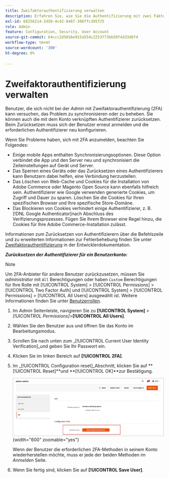 ```yaml
---
title: Zweifaktorauthentifizierung verwalten
description: Erfahren Sie, wie Sie die Authentifizierung mit zwei Faktoren verwalten und die Authentifizierer für Admin-Benutzer zurücksetzen.
exl-id: 68256214-2d50-4c42-846f-306ffc305f25
role: Admin
feature: Configuration, Security, User Account
source-git-commit: 64ccc2d5016e915a554c2253773bb50f4d33d6f4
workflow-type: tm+mt
source-wordcount: '300'
ht-degree: 0%

---
```


# Zweifaktorauthentifizierung verwalten

Benutzer, die sich nicht bei der _Admin_ mit Zweifaktorauthentifizierung (2FA) kann versuchen, das Problem zu synchronisieren oder zu beheben. Sie können auch die mit dem Konto verknüpften Authentifizierer zurücksetzen. Beim Zurücksetzen muss sich der Benutzer erneut anmelden und die erforderlichen Authentifizierer neu konfigurieren.

Wenn Sie Probleme haben, sich mit 2FA anzumelden, beachten Sie Folgendes:

- Einige mobile Apps enthalten Synchronisierungsoptionen. Diese Option verbindet die App und den Server neu und synchronisiert die Zeiteinstellungen auf Gerät und Server.
- Das Sperren eines Geräts oder das Zurücksetzen eines Authentifizierers kann Benutzern dabei helfen, eine Verbindung herzustellen.
- Das Löschen von Web-Cache und Cookies für die Installation von Adobe Commerce oder Magento Open Source kann ebenfalls hilfreich sein. Authentifizierer wie Google verwenden generierte Cookies, um Zugriff und Dauer zu sparen. Löschen Sie die Cookies für Ihren spezifischen Browser und Ihre spezifische Store-Domäne.
- Das Blockieren von Cookies verhindert einige Authentifizierer, z. B. [!DNL Google Authenticator]nach Abschluss des Verifizierungsprozesses. Fügen Sie Ihrem Browser eine Regel hinzu, die Cookies für Ihre Adobe Commerce-Installation zulässt.

Informationen zum Zurücksetzen von Authentifizierern über die Befehlszeile und zu erweiterten Informationen zur Fehlerbehebung finden Sie unter [Zweifaktorauthentifizierung](https://developer.adobe.com/commerce/testing/functional-testing-framework/two-factor-authentication/) in der Entwicklerdokumentation.

**_Zurücksetzen der Authentifizierer für ein Benutzerkonto:_**

>[!NOTE]
>
>Um 2FA-Anbieter für andere Benutzer zurückzusetzen, müssen Sie _administrator_ mit `All` Berechtigungen oder haben `Custom` Berechtigungen für Ihre Rolle mit [!UICONTROL System] > [!UICONTROL Permissions] > [!UICONTROL Two Factor Auth] und [!UICONTROL System] > [!UICONTROL Permissions] > [!UICONTROL All Users] ausgewählt ist. Weitere Informationen finden Sie unter [Benutzerrollen](permissions-user-roles.md).

1. Im _Admin_ Seitenleiste, navigieren Sie zu **[!UICONTROL System]** > _[!UICONTROL Permissions]_>**[!UICONTROL All Users]**.

1. Wählen Sie den Benutzer aus und öffnen Sie das Konto im Bearbeitungsmodus.

1. Scrollen Sie nach unten zum _[!UICONTROL Current User Identity Verification]_und geben Sie Ihr Passwort ein.

1. Klicken Sie im linken Bereich auf **[!UICONTROL 2FA]**.

1. Im _[!UICONTROL Configuration reset]_Abschnitt, klicken Sie auf **[!UICONTROL Reset]**und **[!UICONTROL OK]**zur Bestätigung.

   ![Benutzerkonto - 2FA aktivieren](./assets/admin-2fa-config-reset-providers.png){width="600" zoomable="yes"}

   Wenn der Benutzer die erforderlichen 2FA-Methoden in seinem Konto wiederherstellen möchte, muss er jede der beiden Methoden im _Anmelden_ Seite.

1. Wenn Sie fertig sind, klicken Sie auf **[!UICONTROL Save User]**.
